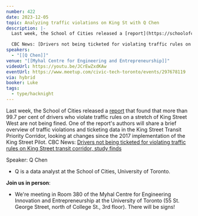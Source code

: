 ```yaml
---
number: 422
date: 2023-12-05
topic: Analyzing traffic violations on King St with Q Chen
description: |-
  Last week, the School of Cities released a [report](https://schoolofcities.github.io/king-street-toronto/traffic-violations) that found that more than 99.7 per cent of drivers who violate traffic rules on a stretch of King Street West are not being fined. One of the report's authors will share a brief overview of traffic violations and ticketing data in the King Street Transit Priority Corridor, looking at changes since the 2017 implementation of the King Street Pilot.

  CBC News: [Drivers not being ticketed for violating traffic rules on King Street transit corridor, study finds](https://www.cbc.ca/news/canada/toronto/university-of-toronto-study-king-street-transit-priority-corridor-traffic-violations-1.7044404)
speakers:
  - "[[Q Chen]]"
venue: "[[Myhal Centre for Engineering and Entrepreneurship]]"
videoUrl: https://youtu.be/JCrEwZxdKAw
eventUrl: https://www.meetup.com/civic-tech-toronto/events/297678119
via: hybrid
booker: Luke
tags:
  - type/hacknight
---
```

Last week, the School of Cities released a [report](https://schoolofcities.github.io/king-street-toronto/traffic-violations) that found that more than 99.7 per cent of drivers who violate traffic rules on a stretch of King Street West are not being fined. One of the report's authors will share a brief overview of traffic violations and ticketing data in the King Street Transit Priority Corridor, looking at changes since the 2017 implementation of the King Street Pilot.
CBC News: [Drivers not being ticketed for violating traffic rules on King Street transit corridor, study finds](https://www.cbc.ca/news/canada/toronto/university-of-toronto-study-king-street-transit-priority-corridor-traffic-violations-1.7044404)

Speaker: Q Chen

* Q is a data analyst at the School of Cities, University of Toronto.

**Join us in person**:

* We're meeting in Room 380 of the Myhal Centre for Engineering Innovation and Entrepreneurship at the University of Toronto (55 St. George Street, north of College St., 3rd floor). There will be signs!
